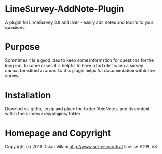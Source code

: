 # LimeSurvey-AddNote-Plugin
A plugin for LimeSurvey 3.0 and later - easily add notes and todo's to your questions


# Purpose
Sometimes it is a good idea to keep some information for questions for the long run.
In some cases it is helpful to have a todo-list when a survey cannot be edited at once.
So this plugin helps for documentation within the survey.


# Installation
Downlod via githb, unzip and place the folder 'AddNotes' and its content within the /Limesurvey/plugins/ folder


# Homepage and Copyright
Copyright (c) 2016 Oskar Villani http://www.sdi-research.at
license AGPL v3
